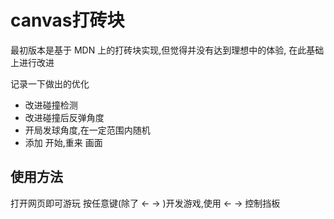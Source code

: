 # canvas打砖块

最初版本是基于 MDN 上的打砖块实现,但觉得并没有达到理想中的体验, 在此基础上进行改进

记录一下做出的优化

* 改进碰撞检测
* 改进碰撞后反弹角度
* 开局发球角度,在一定范围内随机
* 添加 开始,重来 画面

## 使用方法

打开网页即可游玩
按任意键(除了 ← → )开发游戏,使用 ← → 控制挡板
